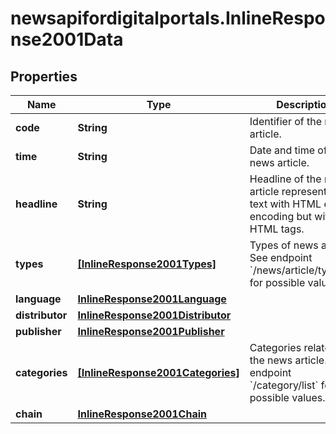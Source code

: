 # newsapifordigitalportals.InlineResponse2001Data

## Properties

Name | Type | Description | Notes
------------ | ------------- | ------------- | -------------
**code** | **String** | Identifier of the news article. | [optional] 
**time** | **String** | Date and time of the news article. | [optional] 
**headline** | **String** | Headline of the news article represented as text with HTML entity encoding but without HTML tags. | [optional] 
**types** | [**[InlineResponse2001Types]**](InlineResponse2001Types.md) | Types of news article. See endpoint &#x60;/news/article/type/list&#x60; for possible values. | [optional] 
**language** | [**InlineResponse2001Language**](InlineResponse2001Language.md) |  | [optional] 
**distributor** | [**InlineResponse2001Distributor**](InlineResponse2001Distributor.md) |  | [optional] 
**publisher** | [**InlineResponse2001Publisher**](InlineResponse2001Publisher.md) |  | [optional] 
**categories** | [**[InlineResponse2001Categories]**](InlineResponse2001Categories.md) | Categories related to the news article. See endpoint &#x60;/category/list&#x60; for possible values. | [optional] 
**chain** | [**InlineResponse2001Chain**](InlineResponse2001Chain.md) |  | [optional] 


